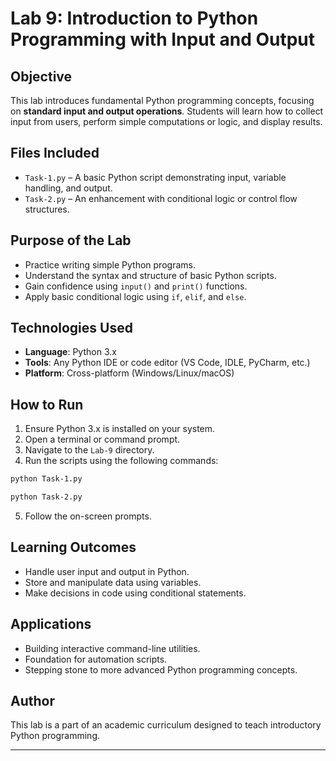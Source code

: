 # Lab 9: Introduction to Python Programming with Input and Output

## Objective

This lab introduces fundamental Python programming concepts, focusing on **standard input and output operations**. Students will learn how to collect input from users, perform simple computations or logic, and display results.

## Files Included

* `Task-1.py` – A basic Python script demonstrating input, variable handling, and output.
* `Task-2.py` – An enhancement with conditional logic or control flow structures.

## Purpose of the Lab

* Practice writing simple Python programs.
* Understand the syntax and structure of basic Python scripts.
* Gain confidence using `input()` and `print()` functions.
* Apply basic conditional logic using `if`, `elif`, and `else`.

## Technologies Used

* **Language**: Python 3.x
* **Tools**: Any Python IDE or code editor (VS Code, IDLE, PyCharm, etc.)
* **Platform**: Cross-platform (Windows/Linux/macOS)

## How to Run

1. Ensure Python 3.x is installed on your system.
2. Open a terminal or command prompt.
3. Navigate to the `Lab-9` directory.
4. Run the scripts using the following commands:

```bash
python Task-1.py
```

```bash
python Task-2.py
```

5. Follow the on-screen prompts.

## Learning Outcomes

* Handle user input and output in Python.
* Store and manipulate data using variables.
* Make decisions in code using conditional statements.

## Applications

* Building interactive command-line utilities.
* Foundation for automation scripts.
* Stepping stone to more advanced Python programming concepts.

## Author

This lab is a part of an academic curriculum designed to teach introductory Python programming.

---
